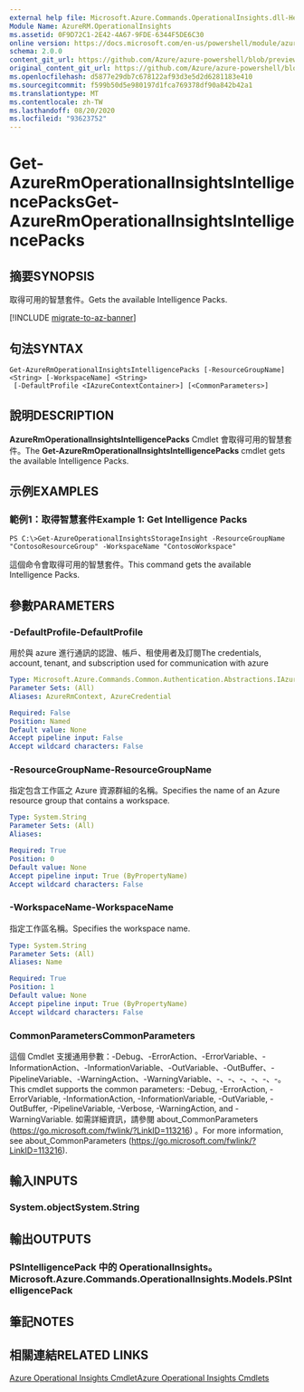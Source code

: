 ```yaml
---
external help file: Microsoft.Azure.Commands.OperationalInsights.dll-Help.xml
Module Name: AzureRM.OperationalInsights
ms.assetid: 0F9D72C1-2E42-4A67-9FDE-6344F5DE6C30
online version: https://docs.microsoft.com/en-us/powershell/module/azurerm.operationalinsights/get-azurermoperationalinsightsintelligencepacks
schema: 2.0.0
content_git_url: https://github.com/Azure/azure-powershell/blob/preview/src/ResourceManager/OperationalInsights/Commands.OperationalInsights/help/Get-AzureRmOperationalInsightsIntelligencePacks.md
original_content_git_url: https://github.com/Azure/azure-powershell/blob/preview/src/ResourceManager/OperationalInsights/Commands.OperationalInsights/help/Get-AzureRmOperationalInsightsIntelligencePacks.md
ms.openlocfilehash: d5877e29db7c678122af93d3e5d2d6281183e410
ms.sourcegitcommit: f599b50d5e980197d1fca769378df90a842b42a1
ms.translationtype: MT
ms.contentlocale: zh-TW
ms.lasthandoff: 08/20/2020
ms.locfileid: "93623752"
---
```

# <span data-ttu-id="2d399-101">Get-AzureRmOperationalInsightsIntelligencePacks</span><span class="sxs-lookup"><span data-stu-id="2d399-101">Get-AzureRmOperationalInsightsIntelligencePacks</span></span>

## <span data-ttu-id="2d399-102">摘要</span><span class="sxs-lookup"><span data-stu-id="2d399-102">SYNOPSIS</span></span>
<span data-ttu-id="2d399-103">取得可用的智慧套件。</span><span class="sxs-lookup"><span data-stu-id="2d399-103">Gets the available Intelligence Packs.</span></span>

[!INCLUDE [migrate-to-az-banner](../../includes/migrate-to-az-banner.md)]

## <span data-ttu-id="2d399-104">句法</span><span class="sxs-lookup"><span data-stu-id="2d399-104">SYNTAX</span></span>

```
Get-AzureRmOperationalInsightsIntelligencePacks [-ResourceGroupName] <String> [-WorkspaceName] <String>
 [-DefaultProfile <IAzureContextContainer>] [<CommonParameters>]
```

## <span data-ttu-id="2d399-105">說明</span><span class="sxs-lookup"><span data-stu-id="2d399-105">DESCRIPTION</span></span>
<span data-ttu-id="2d399-106">**AzureRmOperationalInsightsIntelligencePacks** Cmdlet 會取得可用的智慧套件。</span><span class="sxs-lookup"><span data-stu-id="2d399-106">The **Get-AzureRmOperationalInsightsIntelligencePacks** cmdlet gets the available Intelligence Packs.</span></span>

## <span data-ttu-id="2d399-107">示例</span><span class="sxs-lookup"><span data-stu-id="2d399-107">EXAMPLES</span></span>

### <span data-ttu-id="2d399-108">範例1：取得智慧套件</span><span class="sxs-lookup"><span data-stu-id="2d399-108">Example 1: Get Intelligence Packs</span></span>
```
PS C:\>Get-AzureOperationalInsightsStorageInsight -ResourceGroupName "ContosoResourceGroup" -WorkspaceName "ContosoWorkspace"
```

<span data-ttu-id="2d399-109">這個命令會取得可用的智慧套件。</span><span class="sxs-lookup"><span data-stu-id="2d399-109">This command gets the available Intelligence Packs.</span></span>

## <span data-ttu-id="2d399-110">參數</span><span class="sxs-lookup"><span data-stu-id="2d399-110">PARAMETERS</span></span>

### <span data-ttu-id="2d399-111">-DefaultProfile</span><span class="sxs-lookup"><span data-stu-id="2d399-111">-DefaultProfile</span></span>
<span data-ttu-id="2d399-112">用於與 azure 進行通訊的認證、帳戶、租使用者及訂閱</span><span class="sxs-lookup"><span data-stu-id="2d399-112">The credentials, account, tenant, and subscription used for communication with azure</span></span>

```yaml
Type: Microsoft.Azure.Commands.Common.Authentication.Abstractions.IAzureContextContainer
Parameter Sets: (All)
Aliases: AzureRmContext, AzureCredential

Required: False
Position: Named
Default value: None
Accept pipeline input: False
Accept wildcard characters: False
```

### <span data-ttu-id="2d399-113">-ResourceGroupName</span><span class="sxs-lookup"><span data-stu-id="2d399-113">-ResourceGroupName</span></span>
<span data-ttu-id="2d399-114">指定包含工作區之 Azure 資源群組的名稱。</span><span class="sxs-lookup"><span data-stu-id="2d399-114">Specifies the name of an Azure resource group that contains a workspace.</span></span>

```yaml
Type: System.String
Parameter Sets: (All)
Aliases:

Required: True
Position: 0
Default value: None
Accept pipeline input: True (ByPropertyName)
Accept wildcard characters: False
```

### <span data-ttu-id="2d399-115">-WorkspaceName</span><span class="sxs-lookup"><span data-stu-id="2d399-115">-WorkspaceName</span></span>
<span data-ttu-id="2d399-116">指定工作區名稱。</span><span class="sxs-lookup"><span data-stu-id="2d399-116">Specifies the workspace name.</span></span>

```yaml
Type: System.String
Parameter Sets: (All)
Aliases: Name

Required: True
Position: 1
Default value: None
Accept pipeline input: True (ByPropertyName)
Accept wildcard characters: False
```

### <span data-ttu-id="2d399-117">CommonParameters</span><span class="sxs-lookup"><span data-stu-id="2d399-117">CommonParameters</span></span>
<span data-ttu-id="2d399-118">這個 Cmdlet 支援通用參數：-Debug、-ErrorAction、-ErrorVariable、-InformationAction、-InformationVariable、-OutVariable、-OutBuffer、-PipelineVariable、-WarningAction、-WarningVariable、-、-、-、-、-、-。</span><span class="sxs-lookup"><span data-stu-id="2d399-118">This cmdlet supports the common parameters: -Debug, -ErrorAction, -ErrorVariable, -InformationAction, -InformationVariable, -OutVariable, -OutBuffer, -PipelineVariable, -Verbose, -WarningAction, and -WarningVariable.</span></span> <span data-ttu-id="2d399-119">如需詳細資訊，請參閱 about_CommonParameters (https://go.microsoft.com/fwlink/?LinkID=113216) 。</span><span class="sxs-lookup"><span data-stu-id="2d399-119">For more information, see about_CommonParameters (https://go.microsoft.com/fwlink/?LinkID=113216).</span></span>

## <span data-ttu-id="2d399-120">輸入</span><span class="sxs-lookup"><span data-stu-id="2d399-120">INPUTS</span></span>

### <span data-ttu-id="2d399-121">System.object</span><span class="sxs-lookup"><span data-stu-id="2d399-121">System.String</span></span>

## <span data-ttu-id="2d399-122">輸出</span><span class="sxs-lookup"><span data-stu-id="2d399-122">OUTPUTS</span></span>

### <span data-ttu-id="2d399-123">PSIntelligencePack 中的 OperationalInsights。</span><span class="sxs-lookup"><span data-stu-id="2d399-123">Microsoft.Azure.Commands.OperationalInsights.Models.PSIntelligencePack</span></span>

## <span data-ttu-id="2d399-124">筆記</span><span class="sxs-lookup"><span data-stu-id="2d399-124">NOTES</span></span>

## <span data-ttu-id="2d399-125">相關連結</span><span class="sxs-lookup"><span data-stu-id="2d399-125">RELATED LINKS</span></span>

[<span data-ttu-id="2d399-126">Azure Operational Insights Cmdlet</span><span class="sxs-lookup"><span data-stu-id="2d399-126">Azure Operational Insights Cmdlets</span></span>](./AzureRM.OperationalInsights.md)


